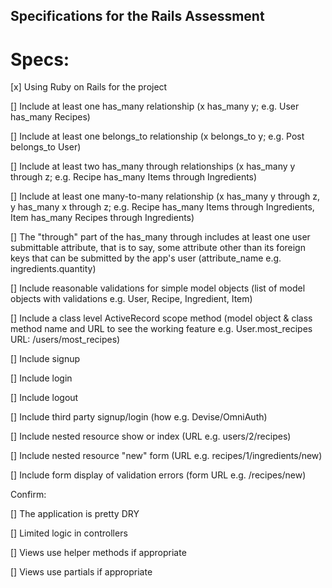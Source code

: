## Specifications for the Rails Assessment

# Specs:

 [x] Using Ruby on Rails for the project

 [] Include at least one has_many relationship (x has_many y; e.g. User has_many Recipes)

 [] Include at least one belongs_to relationship (x belongs_to y; e.g. Post belongs_to User)

 [] Include at least two has_many through relationships (x has_many y through z; e.g. Recipe has_many Items through Ingredients)

 [] Include at least one many-to-many relationship (x has_many y through z, y has_many x through z; e.g. Recipe has_many Items through Ingredients, Item has_many Recipes through Ingredients)

 [] The "through" part of the has_many through includes at least one user submittable attribute, that is to say, some attribute other than its foreign keys that can be submitted by the app's user (attribute_name e.g. ingredients.quantity)

 [] Include reasonable validations for simple model objects (list of model objects with validations e.g. User, Recipe, Ingredient, Item)

 [] Include a class level ActiveRecord scope method (model object & class method name and URL to see the working feature e.g. User.most_recipes URL: /users/most_recipes)

 [] Include signup

 [] Include login

 [] Include logout

 [] Include third party signup/login (how e.g. Devise/OmniAuth)

 [] Include nested resource show or index (URL e.g. users/2/recipes)

 [] Include nested resource "new" form (URL e.g. recipes/1/ingredients/new)

 [] Include form display of validation errors (form URL e.g. /recipes/new)

Confirm:

 [] The application is pretty DRY

 [] Limited logic in controllers

 [] Views use helper methods if appropriate
 
 [] Views use partials if appropriate
